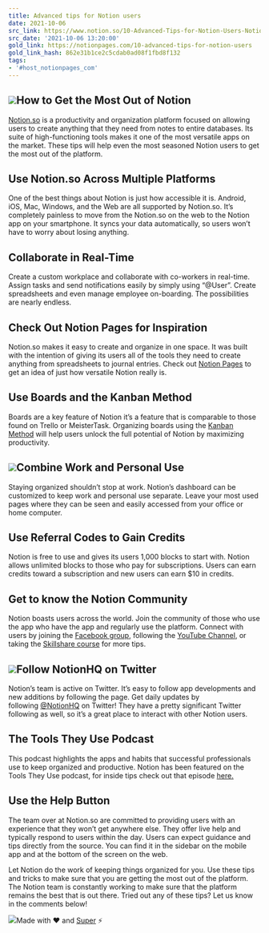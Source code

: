 ```yaml
---
title: Advanced tips for Notion users
date: 2021-10-06
src_link: https://www.notion.so/10-Advanced-Tips-for-Notion-Users-Notion-Pages-c04aa7aa05114b469349d3696eadfba0
src_date: '2021-10-06 13:20:00'
gold_link: https://notionpages.com/10-advanced-tips-for-notion-users
gold_link_hash: 862e31b1ce2c5cdab0ad08f1fbd8f132
tags:
- '#host_notionpages_com'
---
```


![](https://notionpages.com/wp-content/uploads/2019/01/1-1.png)**How to Get the Most Out of Notion**
-------------------------------------

[Notion.so](https://affiliate.notion.so/cxvpa1a3ocar) is a productivity and organization platform focused on allowing users to create anything that they need from notes to entire databases. Its suite of high-functioning tools makes it one of the most versatile apps on the market. These tips will help even the most seasoned Notion users to get the most out of the platform.

**Use Notion.so Across Multiple Platforms**
-------------------------------------------

One of the best things about Notion is just how accessible it is. Android, iOS, Mac, Windows, and the Web are all supported by Notion.so. It’s completely painless to move from the Notion.so on the web to the Notion app on your smartphone. It syncs your data automatically, so users won’t have to worry about losing anything.

**Collaborate in Real-Time**
----------------------------

Create a custom workplace and collaborate with co-workers in real-time. Assign tasks and send notifications easily by simply using “@User”. Create spreadsheets and even manage employee on-boarding. The possibilities are nearly endless.

**Check Out Notion Pages for Inspiration**
------------------------------------------

Notion.so makes it easy to create and organize in one space. It was built with the intention of giving its users all of the tools they need to create anything from spreadsheets to journal entries. Check out [Notion Pages](/) to get an idea of just how versatile Notion really is.

**Use Boards and the Kanban Method**
------------------------------------

Boards are a key feature of Notion it’s a feature that is comparable to those found on Trello or MeisterTask. Organizing boards using the [Kanban Method](https://en.wikipedia.org/wiki/Kanban_(development)) will help users unlock the full potential of Notion by maximizing productivity.

![](https://notionpages.com/wp-content/uploads/2019/01/2-1.png)**Combine Work and Personal Use**
---------------------------------

Staying organized shouldn’t stop at work. Notion’s dashboard can be customized to keep work and personal use separate. Leave your most used pages where they can be seen and easily accessed from your office or home computer.

**Use Referral Codes to Gain Credits**
--------------------------------------

Notion is free to use and gives its users 1,000 blocks to start with. Notion allows unlimited blocks to those who pay for subscriptions. Users can earn credits toward a subscription and new users can earn $10 in credits.

**Get to know the Notion Community**
------------------------------------

Notion boasts users across the world. Join the community of those who use the app who have the app and regularly use the platform. Connect with users by joining the [Facebook group](https://www.facebook.com/groups/notioncommunity), following the [YouTube Channel](https://www.youtube.com/user/cesidalessio?sub_confirmation=1), or taking the [Skillshare course](https://www.skillshare.com/site/join?teacherRef=2877337&via=teacher-referral&utm_campaign=teacher-referral&utm_source=ShortUrl&utm_medium=teacher-referral&t=The-Notion-Guidebook-Setting-Up-Your-Notion-Dashboard&sku=1271045781) for more tips.

![](https://notionpages.com/wp-content/uploads/2019/01/3-2.png)**Follow NotionHQ on Twitter**
------------------------------

Notion’s team is active on Twitter. It’s easy to follow app developments and new additions by following the page. Get daily updates by following [@NotionHQ](https://twitter.com/NotionHQ) on Twitter! They have a pretty significant Twitter following as well, so it’s a great place to interact with other Notion users.

**The Tools They Use Podcast**
------------------------------

This podcast highlights the apps and habits that successful professionals use to keep organized and productive. Notion has been featured on the Tools They Use podcast, for inside tips check out that episode [here.](https://toolstheyuse.fireside.fm/32)

**Use the Help Button**
-----------------------

The team over at Notion.so are committed to providing users with an experience that they won’t get anywhere else. They offer live help and typically respond to users within the day. Users can expect guidance and tips directly from the source. You can find it in the sidebar on the mobile app and at the bottom of the screen on the web.

Let Notion do the work of keeping things organized for you. Use these tips and tricks to make sure that you are getting the most out of the platform. The Notion team is constantly working to make sure that the platform remains the best that is out there. Tried out any of these tips? Let us know in the comments below!

![](https://notionpages.com/wp-content/uploads/2019/01/4-1.png)Made with ❤️ and [Super](https://s.super.so/notion-pages) ⚡️